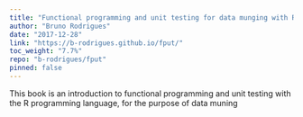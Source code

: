 ```yaml
---
title: "Functional programming and unit testing for data munging with R"
author: "Bruno Rodrigues"
date: "2017-12-28"
link: "https://b-rodrigues.github.io/fput/"
toc_weight: "7.7%"
repo: "b-rodrigues/fput"
pinned: false
---
```


This book is an introduction to functional programming and unit testing with the R programming language, for the purpose of data muning
